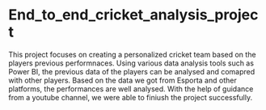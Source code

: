 # End_to_end_cricket_analysis_project
This project focuses on creating a personalized cricket team based on the players previous performnaces. Using various data analysis tools such as Power BI, the previous data of the players can be analysed and comapred with other players. Based on the data we got from Esporta and other platforms, the performances are well analysed. With the help of guidance from a youtube channel, we were able to finiush the project successfully.

